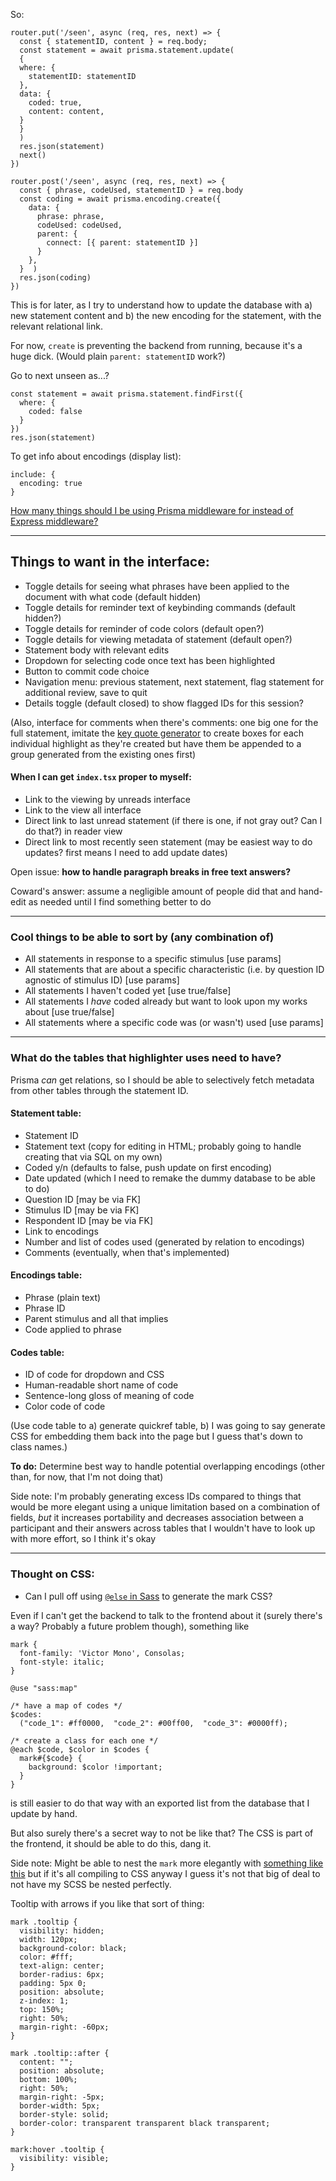 So:
```
router.put('/seen', async (req, res, next) => {
  const { statementID, content } = req.body;
  const statement = await prisma.statement.update(
  {
  where: {
    statementID: statementID
  },
  data: {
    coded: true,
    content: content,
  }
  }
  ) 
  res.json(statement)
  next()
})

router.post('/seen', async (req, res, next) => {
  const { phrase, codeUsed, statementID } = req.body
  const coding = await prisma.encoding.create({
    data: {
      phrase: phrase,
      codeUsed: codeUsed,
      parent: {
        connect: [{ parent: statementID }] 
      }
    },
  }  )
  res.json(coding)
})
```
This is for later, as I try to understand how to update the database with a) new statement content and b) the new encoding for the statement, with the relevant relational link.

For now, `create` is preventing the backend from running, because it's a huge dick. (Would plain `parent: statementID` work?)

Go to next unseen as...?

```
const statement = await prisma.statement.findFirst({
  where: {
    coded: false
  }
})
res.json(statement)
```
To get info about encodings (display list):
```
include: {
  encoding: true
}
```
[How many things should I be using Prisma middleware for instead of Express middleware?](https://www.prisma.io/docs/concepts/components/prisma-client/middleware)

---

## Things to want in the interface:

- Toggle details for seeing what phrases have been applied to the document with what code (default hidden)
- Toggle details for reminder text of keybinding commands (default hidden?)
- Toggle details for reminder of code colors (default open?)
- Toggle details for viewing metadata of statement (default open?)
- Statement body with relevant edits
- Dropdown for selecting code once text has been highlighted
- Button to commit code choice
- Navigation menu: previous statement, next statement, flag statement for additional review, save to quit 
- Details toggle (default closed) to show flagged IDs for this session?

(Also, interface for comments when there's comments: one big one for the full statement, imitate the [key quote generator](https://github.com/chrisdavidmills/selection-api-examples/blob/master/keyquote.js) to create boxes for each individual highlight as they're created but have them be appended to a group generated from the existing ones first)

#### When I can get `index.tsx` proper to myself: 

- Link to the viewing by unreads interface
- Link to the view all interface 
- Direct link to last unread statement (if there is one, if not gray out? Can I do that?) in reader view 
- Direct link to most recently seen statement (may be easiest way to do updates? first means I need to add update dates)

Open issue: **how to handle paragraph breaks in free text answers?**

Coward's answer: assume a negligible amount of people did that and hand-edit as needed until I find something better to do 

---

### Cool things to be able to sort by (any combination of)

- All statements in response to a specific stimulus [use params]
- All statements that are about a specific characteristic (i.e. by question ID agnostic of stimulus ID) [use params]
- All statements I haven't coded yet [use true/false]
- All statements I *have* coded already but want to look upon my works about [use true/false]
- All statements where a specific code was (or wasn't) used [use params]

---

### What do the tables that highlighter uses need to have? 

Prisma *can* get relations, so I should be able to selectively fetch metadata from other tables through the statement ID.

#### Statement table:

- Statement ID 
- Statement text (copy for editing in HTML; probably going to handle creating that via SQL on my own)
- Coded y/n (defaults to false, push update on first encoding)
- Date updated (which I need to remake the dummy database to be able to do)
- Question ID [may be via FK]
- Stimulus ID [may be via FK]
- Respondent ID [may be via FK]
- Link to encodings
- Number and list of codes used (generated by relation to encodings)
- Comments (eventually, when that's implemented)

#### Encodings table:

- Phrase (plain text)
- Phrase ID
- Parent stimulus and all that implies 
- Code applied to phrase

#### Codes table:

- ID of code for dropdown and CSS
- Human-readable short name of code
- Sentence-long gloss of meaning of code 
- Color code of code 

(Use code table to a) generate quickref table, b) I was going to say generate CSS for embedding them back into the page but I guess that's down to class names.)

**To do:** Determine best way to handle potential overlapping encodings (other than, for now, that I'm not doing that)

Side note: I'm probably generating excess IDs compared to things that would be more elegant using a unique limitation based on a combination of fields, *but* it increases portability and decreases association between a participant and their answers across tables that I wouldn't have to look up with more effort, so I think it's okay 

---

### Thought on CSS:

- Can I pull off using [`@else` in Sass](https://sass-lang.com/documentation/at-rules/control/each) to generate the mark CSS?

Even if I can't get the backend to talk to the frontend about it (surely there's a way? Probably a future problem though), something like
```
mark {
  font-family: 'Victor Mono', Consolas;
  font-style: italic;
}

@use "sass:map"

/* have a map of codes */
$codes:
  ("code_1": #ff0000,  "code_2": #00ff00,  "code_3": #0000ff);

/* create a class for each one */
@each $code, $color in $codes {
  mark#{$code} {
    background: $color !important;
  }
}
```
is still easier to do that way with an exported list from the database that I update by hand.

But also surely there's a secret way to not be like that? The CSS is part of the frontend, it should be able to do this, dang it.

Side note: Might be able to nest the `mark` more elegantly with [something like this](https://stackoverflow.com/questions/40310589/each-with-an-include-mixin) but if it's all compiling to CSS anyway I guess it's not that big of deal to not have my SCSS be nested perfectly.

Tooltip with arrows if you like that sort of thing:
```
mark .tooltip {
  visibility: hidden;
  width: 120px;
  background-color: black;
  color: #fff;
  text-align: center;
  border-radius: 6px;
  padding: 5px 0;
  position: absolute;
  z-index: 1;
  top: 150%;
  right: 50%;
  margin-right: -60px;
}

mark .tooltip::after {
  content: "";
  position: absolute;
  bottom: 100%;
  right: 50%;
  margin-right: -5px;
  border-width: 5px;
  border-style: solid;
  border-color: transparent transparent black transparent;
}

mark:hover .tooltip {
  visibility: visible;
}
```